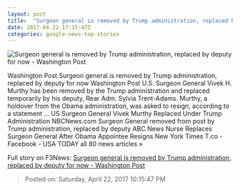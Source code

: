 ```yaml
---
layout: post
title:  "Surgeon general is removed by Trump administration, replaced by deputy for now - Washington Post"
date: 2017-04-22 17:15:47Z
categories: google-news-top-stories
---
```


![Surgeon general is removed by Trump administration, replaced by deputy for now - Washington Post](https://img.washingtonpost.com/rf/image_1484w/2010-2019/WashingtonPost/2016/03/30/Editorial-Opinion/Advance/Images/517238842-544.jpg)

Washington Post Surgeon general is removed by Trump administration, replaced by deputy for now Washington Post U.S. Surgeon General Vivek H. Murthy has been removed by the Trump administration and replaced temporarily by his deputy, Rear Adm. Sylvia Trent-Adams. Murthy, a holdover from the Obama administration, was asked to resign, according to a statement ... US Surgeon General Vivek Murthy Replaced Under Trump Administration NBCNews.com Surgeon General removed from post by Trump administration, replaced by deputy ABC News Nurse Replaces Surgeon General After Obama Appointee Resigns New York Times T.co - Facebook - USA TODAY all 80 news articles »


Full story on F3News: [Surgeon general is removed by Trump administration, replaced by deputy for now - Washington Post](http://www.f3nws.com/n/GTvKrG)

> Posted on: Saturday, April 22, 2017 10:15:47 PM
